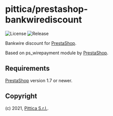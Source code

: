 # pittica/prestashop-bankwirediscount

![License](https://img.shields.io/github/license/pittica/prestashop-bankwirediscount)
![Release](https://img.shields.io/github/v/release/pittica/prestashop-bankwirediscount)

Bankwire discount for [PrestaShop](https://github.com/prestashop/prestashop).

Based on ps_wirepayment module by [PrestaShop](https://github.com/prestashop/prestashop).

## Requirements

[PrestaShop](https://github.com/prestashop/prestashop) version 1.7 or newer.

## Copyright

(c) 2021, [Pittica S.r.l.](https://pittica.com).
